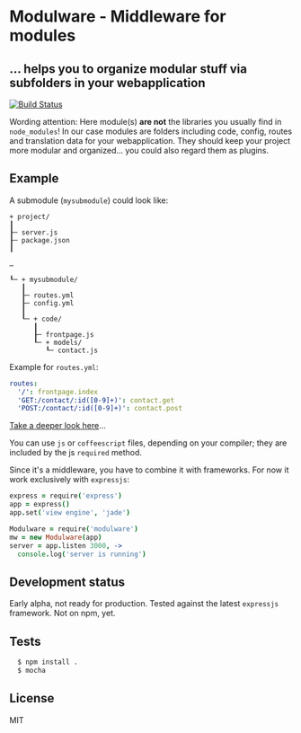 # Modulware - Middleware for modules
## … helps you to organize modular stuff via subfolders in your webapplication

[![Build Status](https://api.travis-ci.org/pstaender/modulware.png)](https://travis-ci.org/pstaender/modulware)

Wording attention: Here module(s) **are not** the libraries you usually find in `node_modules`! In our case modules are folders including code, config, routes and translation data for your webapplication. They should keep your project more modular and organized… you could also regard them as plugins.

## Example

A submodule (`mysubmodule`) could look like:

```
+ project/
┃
┠─ server.js
┠─ package.json
┃

…

┖─ + mysubmodule/
   ┃
   ┠─ routes.yml
   ┠─ config.yml
   ┃
   ┖─ + code/
      ┃
      ┠─ frontpage.js
      ┖─ + models/
         ┖─ contact.js
```

Example for `routes.yml`:

```yaml
routes:
  '/': frontpage.index
  'GET:/contact/:id([0-9]+)': contact.get
  'POST:/contact/:id([0-9]+)': contact.post
```

[Take a deeper look here](https://github.com/pstaender/modulware/tree/master/examples/mymodule)…

You can use `js` or `coffeescript` files, depending on your compiler; they are included by the js `required` method.

Since it's a middleware, you have to combine it with frameworks. For now it work exclusively with `expressjs`:

```coffeescript
express = require('express')
app = express()
app.set('view engine', 'jade')

Modulware = require('modulware')
mw = new Modulware(app)
server = app.listen 3000, ->
  console.log('server is running')
```

## Development status

Early alpha, not ready for production. Tested against the latest `expressjs` framework. Not on npm, yet.

## Tests

```sh
  $ npm install .
  $ mocha
```

## License

MIT

